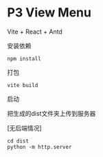 
# P3 View Menu

Vite + React + Antd

 安装依赖
```
npm install
```

打包
```
vite build
```
启动

把生成的dist文件夹上传到服务器

[无后端情况]
```
cd dist
python -m http.server 
```